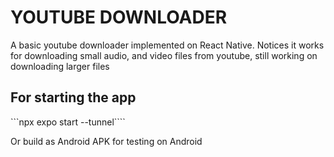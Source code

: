 # YOUTUBE DOWNLOADER

A basic youtube downloader implemented on React Native. Notices it works for downloading small audio, and video files from youtube, still working on downloading larger files

## For starting the app
```npx expo start --tunnel````

Or build as Android APK for testing on Android
